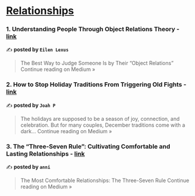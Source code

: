 
<h1><a href=https://medium.com/tag/relationships/recommended target="_blank" rel="noopener noreferrer">Relationships</a></h1>
<h3>1. Understanding People Through Object Relations Theory - <a href="https://medium.com/@eilen-lexus2025/understanding-people-through-object-relations-theory-7ca01ef97300?source=rss------relationships-5" target="_blank" rel="noopener noreferrer">link</a></h3>

✍️ **posted by `Eilen Lexus`**

<blockquote>The Best Way to Judge Someone Is by Their “Object Relations”
Continue reading on Medium »</blockquote>

<h3>2. How to Stop Holiday Traditions From Triggering Old Fights - <a href="https://medium.com/@JoahP_CW/how-to-stop-holiday-traditions-from-triggering-old-fights-30b10e5fe7c1?source=rss------relationships-5" target="_blank" rel="noopener noreferrer">link</a></h3>

✍️ **posted by `Joah P`**

<blockquote>The holidays are supposed to be a season of joy, connection, and celebration. But for many couples, December traditions come with a dark…
Continue reading on Medium »</blockquote>

<h3>3. The “Three-Seven Rule”: Cultivating Comfortable and Lasting Relationships - <a href="https://medium.com/@blena-lennon/the-three-seven-rule-cultivating-comfortable-and-lasting-relationships-619fd0333b53?source=rss------relationships-5" target="_blank" rel="noopener noreferrer">link</a></h3>

✍️ **posted by `anni`**

<blockquote>The Most Comfortable Relationships: The Three-Seven Rule
Continue reading on Medium »</blockquote>

